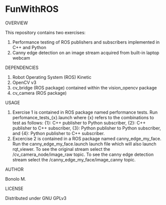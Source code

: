 # FunWithROS

OVERVIEW

This repository contains two exercises:
1. Performance testing of ROS publishers and subscribers implemented in C++ and Python
2. Canny edge detection on an image stream acquired from built-in laptop webcam 

DEPENDENCIES

1. Robot Operating System (ROS) Kinetic
2. OpenCV v3
3. cv_bridge (ROS package) contained within the vision_opencv package
4. cv_camera (ROS package)

USAGE

1. Exercise 1 is contained in ROS package named performance tests. Run perfomance_tests_{x}.launch where {x} refers to the combinations to test as follows: {1}: C++ publisher to Python subscriber, {2}: C++ publisher to C++ subscriber, {3}: Python publisher to Python subscriber, and {4}: Python publisher to C++ subscriber.  
2. Excercise 2 is contained in a ROS package named canny_edge_my_face. Run the canny_edge_my_face.launch launch file which will also launch rqt_viewer. To see the original stream select the /cv_camera_node/image_raw topic. To see the canny edge detection stream select the /canny_edge_my_face/image_canny topic.  

AUTHOR

Bonolo M. 

LICENSE

Distributed under GNU GPLv3
